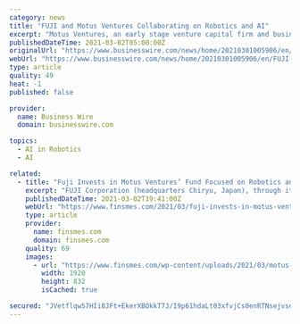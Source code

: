 ```yaml
---
category: news
title: "FUJI and Motus Ventures Collaborating on Robotics and AI"
excerpt: "Motus Ventures, an early stage venture capital firm and business accelerator investing in deep technology businesses, announced today that FUJI Corpor"
publishedDateTime: 2021-03-02T05:00:00Z
originalUrl: "https://www.businesswire.com/news/home/20210301005906/en/FUJI-and-Motus-Ventures-Collaborating-on-Robotics-and-AI"
webUrl: "https://www.businesswire.com/news/home/20210301005906/en/FUJI-and-Motus-Ventures-Collaborating-on-Robotics-and-AI"
type: article
quality: 49
heat: -1
published: false

provider:
  name: Business Wire
  domain: businesswire.com

topics:
  - AI in Robotics
  - AI

related:
  - title: "Fuji Invests in Motus Ventures’ Fund Focused on Robotics and AI"
    excerpt: "FUJI Corporation (headquarters Chiryu, Japan), through its US subsidiary FUJI America Corporation, has joined Motus Ventures' Motus SWIF fund as a limited partner investor"
    publishedDateTime: 2021-03-02T19:41:00Z
    webUrl: "https://www.finsmes.com/2021/03/fuji-invests-in-motus-ventures-fund-focused-on-robotics-and-ai.html"
    type: article
    provider:
      name: finsmes.com
      domain: finsmes.com
    quality: 69
    images:
      - url: "https://www.finsmes.com/wp-content/uploads/2021/03/motus-ventures.png"
        width: 1920
        height: 832
        isCached: true

secured: "JVetflqw57HIi8JFt+EkerXBOkkT7J/I9p61hdaLt03xfvjCs0enRTNsejvseViOFj+RFO9fm9uTm7/2wuLpdWgGBo4sVwNIKa2SMoBu+Jw2Cw1OcbYMeo5RRhQpril0MJyQd22sQqammFoQVSmOqLTR7Y0/QHe7Wl3iYbD/k2otaWaNS6Zv1Pte9c8Klu98VroGviIhRfOelir9MlwatNOwU0k4hyE/Pi8b7MX4SQdTfvxXVRYl/kcB6+yI5ElqzL4fuJM49GCCwEMW4isaBMh1XKz0zWQYfFN4caCObzR5em8fSgkMtVAUWbqS9JbXdTyEwe2CjnirDJmh+3dcbxx9RC4ofo4CvJzNlABGvEY=;KVN45qtjprvX11WPkTcswA=="
---
```



